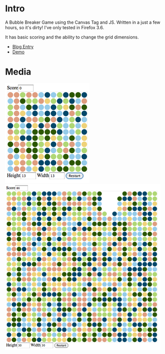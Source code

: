 Intro
=====

A Bubble Breaker Game using the Canvas Tag and JS. Written in a just a few 
hours, so it's dirty! I've only tested in Firefox 3.6.

It has basic scoring and the ability to change the grid dimensions.

* [Blog Entry](http://jamie.ly/wordpress/programming/bubble-breaker-using-canvas/)
* [Demo](http://jamie.ly/demos/bubble-breaker-canvas/)

Media
=====

![13x13](screenshots/13x13.png)
![30x30](screenshots/30x30.png)

